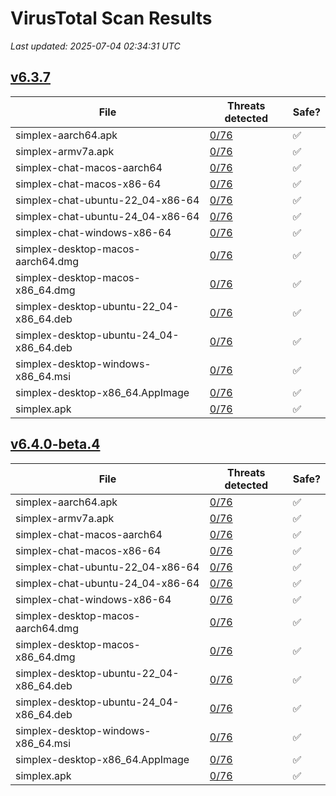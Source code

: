 # VirusTotal Scan Results
_Last updated: 2025-07-04 02:34:31 UTC_

## [v6.3.7](https://github.com/simplex-chat/simplex-chat/releases/tag/v6.3.7)
| File | Threats detected | Safe? |
| ---- | ---------------- | ----- |
| simplex-aarch64.apk | [0/76](https://www.virustotal.com/gui/file/f0d273c379b86fba48a4e60b32158b62d0c6faae1809346ed8a6b9a72d28bfaf) | ✅ |
| simplex-armv7a.apk | [0/76](https://www.virustotal.com/gui/file/dee6380e34d8cecde9ff9d22e79c6a449391fab3e2e13e8c0a53c764c09f0338) | ✅ |
| simplex-chat-macos-aarch64 | [0/76](https://www.virustotal.com/gui/file/5c7fd9369b9ddd1ccdb2bd2634e89ac38a8c4c99183122ce9a481673d82616da) | ✅ |
| simplex-chat-macos-x86-64 | [0/76](https://www.virustotal.com/gui/file/c4e8ac93d1fff6bee889c208d56f9b8d491ef2b00a3d9189e66d8ed622525ec4) | ✅ |
| simplex-chat-ubuntu-22_04-x86-64 | [0/76](https://www.virustotal.com/gui/file/11dce922a17ec321394193ca34505c68cb768f95794069b30f8715e23029723e) | ✅ |
| simplex-chat-ubuntu-24_04-x86-64 | [0/76](https://www.virustotal.com/gui/file/811c908722bbc00b6baf9224e163ba58e969c5c434b66b26fd0af8023dbd2401) | ✅ |
| simplex-chat-windows-x86-64 | [0/76](https://www.virustotal.com/gui/file/3fa0bb7df06b032001a7040beb7aa07d773fb35747f9322555a4302549c9d21e) | ✅ |
| simplex-desktop-macos-aarch64.dmg | [0/76](https://www.virustotal.com/gui/file/c34c3532650a53b4821c86548789303fd86992ad5d2fd573dcb0a8dce9539fa0) | ✅ |
| simplex-desktop-macos-x86_64.dmg | [0/76](https://www.virustotal.com/gui/file/5cee1b63c227de30569c392d3fa88b02b608fb182b8c61539a1ff465d6510c81) | ✅ |
| simplex-desktop-ubuntu-22_04-x86_64.deb | [0/76](https://www.virustotal.com/gui/file/ff2271944ccdf3cee22aaae808f020f3ac921a98a6c2bb71484b954fa46c19aa) | ✅ |
| simplex-desktop-ubuntu-24_04-x86_64.deb | [0/76](https://www.virustotal.com/gui/file/5868bbd5081a0e1a7ea2e1a038ec111cf3f9fea57f38c76cfab32fc7f35800df) | ✅ |
| simplex-desktop-windows-x86_64.msi | [0/76](https://www.virustotal.com/gui/file/31e8faca94a80ef3efca18960ccdbea243635323834df620850770f5facb9c0b) | ✅ |
| simplex-desktop-x86_64.AppImage | [0/76](https://www.virustotal.com/gui/file/3ec5124ace874d5de019b747fa13e27d9d8093a8f5bcd4801eca9a2f953595b6) | ✅ |
| simplex.apk | [0/76](https://www.virustotal.com/gui/file/f0d273c379b86fba48a4e60b32158b62d0c6faae1809346ed8a6b9a72d28bfaf) | ✅ |

## [v6.4.0-beta.4](https://github.com/simplex-chat/simplex-chat/releases/tag/v6.4.0-beta.4)
| File | Threats detected | Safe? |
| ---- | ---------------- | ----- |
| simplex-aarch64.apk | [0/76](https://www.virustotal.com/gui/file/384501c9faf4cdf463399cd0af687bf80f9aae09773938f94f086a6a06ee4235) | ✅ |
| simplex-armv7a.apk | [0/76](https://www.virustotal.com/gui/file/70e1104a099a501811931ec036d3237169404d5c047ad2e7c649172aeee3d273) | ✅ |
| simplex-chat-macos-aarch64 | [0/76](https://www.virustotal.com/gui/file/4015b862f7c99c9d79ae2e262bcde30727363e2c5b604c4809fe190e3bdcbf1e) | ✅ |
| simplex-chat-macos-x86-64 | [0/76](https://www.virustotal.com/gui/file/76dbcc4b3429d8b6d0b6a245e7b99fa1ecac1d9ccafb9e8a67a36f5fac8ca664) | ✅ |
| simplex-chat-ubuntu-22_04-x86-64 | [0/76](https://www.virustotal.com/gui/file/eb9fdb2df37d6bd5bbc0683bef3ec321a5691a8fcbc9cee97257bf7938385c27) | ✅ |
| simplex-chat-ubuntu-24_04-x86-64 | [0/76](https://www.virustotal.com/gui/file/39c511f451df4cf707488141aff4316d7ff5503cdfac50b26d24d81654128257) | ✅ |
| simplex-chat-windows-x86-64 | [0/76](https://www.virustotal.com/gui/file/e826f456443cc6712b49a43b1c005df0e4686e6a664748cc137f20a0e947964f) | ✅ |
| simplex-desktop-macos-aarch64.dmg | [0/76](https://www.virustotal.com/gui/file/378309a5d7aa9da23a34d876df1426720edc19a3bb68b542bdd5346971c69d7f) | ✅ |
| simplex-desktop-macos-x86_64.dmg | [0/76](https://www.virustotal.com/gui/file/60a670c6bf1cde46e5bd1d4a76edc2531af30237b50e3f6223ff5c90e180b628) | ✅ |
| simplex-desktop-ubuntu-22_04-x86_64.deb | [0/76](https://www.virustotal.com/gui/file/b121c1ef6527b4defc08f13bad0bde8aa5dc438309ecff3c600e17f21ce0176f) | ✅ |
| simplex-desktop-ubuntu-24_04-x86_64.deb | [0/76](https://www.virustotal.com/gui/file/b08199be95843e11e9d7144e715e9d3f3921274c25eeb245c4532962ef404f85) | ✅ |
| simplex-desktop-windows-x86_64.msi | [0/76](https://www.virustotal.com/gui/file/97bed0c82a54e19015165452a3a8c4d5d8cce94ddfd57e6e02bcb1b709de2efa) | ✅ |
| simplex-desktop-x86_64.AppImage | [0/76](https://www.virustotal.com/gui/file/6aed541658290ed1877aa7afe9767ae33313866a3414c8eacb53a3ae6fa49f81) | ✅ |
| simplex.apk | [0/76](https://www.virustotal.com/gui/file/384501c9faf4cdf463399cd0af687bf80f9aae09773938f94f086a6a06ee4235) | ✅ |

